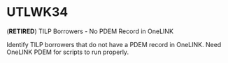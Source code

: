 # UTLWK34
(**RETIRED**) TILP Borrowers - No PDEM Record in OneLINK

Identify TILP borrowers that do not have a PDEM record in OneLINK.  Need OneLINK PDEM for scripts to run properly.
